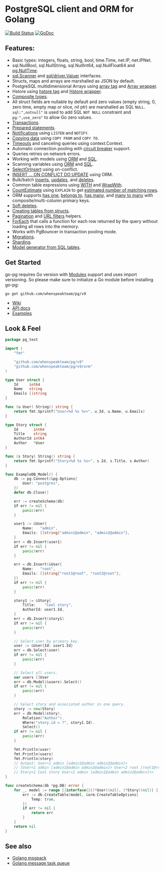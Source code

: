 # PostgreSQL client and ORM for Golang

[![Build Status](https://travis-ci.org/go-pg/pg.svg?branch=master)](https://travis-ci.org/go-pg/pg)
[![GoDoc](https://godoc.org/github.com/whenspeakteam/pg?status.svg)](https://godoc.org/github.com/whenspeakteam/pg)

## Features:

- Basic types: integers, floats, string, bool, time.Time, net.IP, net.IPNet.
- sql.NullBool, sql.NullString, sql.NullInt64, sql.NullFloat64 and [pg.NullTime](http://godoc.org/github.com/whenspeakteam/pg#NullTime).
- [sql.Scanner](http://golang.org/pkg/database/sql/#Scanner) and [sql/driver.Valuer](http://golang.org/pkg/database/sql/driver/#Valuer) interfaces.
- Structs, maps and arrays are marshalled as JSON by default.
- PostgreSQL multidimensional Arrays using [array tag](https://godoc.org/github.com/whenspeakteam/pg#example-DB-Model-PostgresArrayStructTag) and [Array wrapper](https://godoc.org/github.com/whenspeakteam/pg#example-Array).
- Hstore using [hstore tag](https://godoc.org/github.com/whenspeakteam/pg#example-DB-Model-HstoreStructTag) and [Hstore wrapper](https://godoc.org/github.com/whenspeakteam/pg#example-Hstore).
- [Composite types](https://godoc.org/github.com/whenspeakteam/pg#example-DB-Model-CompositeType).
- All struct fields are nullable by default and zero values (empty string, 0, zero time, empty map or slice, nil ptr) are marshalled as SQL `NULL`. `sql:",notnull"` is used to add SQL `NOT NULL` constraint and `pg:",use_zero"` to allow Go zero values.
- [Transactions](http://godoc.org/github.com/whenspeakteam/pg#example-DB-Begin).
- [Prepared statements](http://godoc.org/github.com/whenspeakteam/pg#example-DB-Prepare).
- [Notifications](http://godoc.org/github.com/whenspeakteam/pg#example-Listener) using `LISTEN` and `NOTIFY`.
- [Copying data](http://godoc.org/github.com/whenspeakteam/pg#example-DB-CopyFrom) using `COPY FROM` and `COPY TO`.
- [Timeouts](http://godoc.org/github.com/whenspeakteam/pg#Options) and canceling queries using context.Context.
- Automatic connection pooling with [circuit breaker](https://en.wikipedia.org/wiki/Circuit_breaker_design_pattern) support.
- Queries retries on network errors.
- Working with models using [ORM](https://godoc.org/github.com/whenspeakteam/pg#example-DB-Model) and [SQL](https://godoc.org/github.com/whenspeakteam/pg#example-DB-Query).
- Scanning variables using [ORM](https://godoc.org/github.com/whenspeakteam/pg#example-DB-Select-SomeColumnsIntoVars) and [SQL](https://godoc.org/github.com/whenspeakteam/pg#example-Scan).
- [SelectOrInsert](https://godoc.org/github.com/whenspeakteam/pg#example-DB-Insert-SelectOrInsert) using on-conflict.
- [INSERT ... ON CONFLICT DO UPDATE](https://godoc.org/github.com/whenspeakteam/pg#example-DB-Insert-OnConflictDoUpdate) using ORM.
- Bulk/batch [inserts](https://godoc.org/github.com/whenspeakteam/pg#example-DB-Insert-BulkInsert), [updates](https://godoc.org/github.com/whenspeakteam/pg#example-DB-Update-BulkUpdate), and [deletes](https://godoc.org/github.com/whenspeakteam/pg#example-DB-Delete-BulkDelete).
- Common table expressions using [WITH](https://godoc.org/github.com/whenspeakteam/pg#example-DB-Select-With) and [WrapWith](https://godoc.org/github.com/whenspeakteam/pg#example-DB-Select-WrapWith).
- [CountEstimate](https://godoc.org/github.com/whenspeakteam/pg#example-DB-Model-CountEstimate) using `EXPLAIN` to get [estimated number of matching rows](https://wiki.postgresql.org/wiki/Count_estimate).
- ORM supports [has one](https://godoc.org/github.com/whenspeakteam/pg#example-DB-Model-HasOne), [belongs to](https://godoc.org/github.com/whenspeakteam/pg#example-DB-Model-BelongsTo), [has many](https://godoc.org/github.com/whenspeakteam/pg#example-DB-Model-HasMany), and [many to many](https://godoc.org/github.com/whenspeakteam/pg#example-DB-Model-ManyToMany) with composite/multi-column primary keys.
- [Soft deletes](https://godoc.org/github.com/whenspeakteam/pg#example-DB-Model-SoftDelete).
- [Creating tables from structs](https://godoc.org/github.com/whenspeakteam/pg#example-DB-CreateTable).
- [Pagination](https://godoc.org/github.com/whenspeakteam/pg/urlvalues#NewPager) and [URL filters](https://godoc.org/github.com/whenspeakteam/pg/urlvalues#Filters) helpers.
- [ForEach](https://godoc.org/github.com/whenspeakteam/pg#example-DB-Model-ForEach) that calls a function for each row returned by the query without loading all rows into the memory.
- Works with PgBouncer in transaction pooling mode.
- [Migrations](https://github.com/whenspeakteam/migrations).
- [Sharding](https://github.com/whenspeakteam/sharding).
- [Model generator from SQL tables](https://github.com/dizzyfool/genna).

## Get Started

go-pg requires Go version with [Modules](https://github.com/golang/go/wiki/Modules) support and uses import versioning. So please make sure to initialize a Go module before installing go-pg:

```shell
go get github.com/whenspeakteam/pg/v9
```

- [Wiki](https://github.com/whenspeakteam/pg/wiki)
- [API docs](http://godoc.org/github.com/whenspeakteam/pg)
- [Examples](http://godoc.org/github.com/whenspeakteam/pg#pkg-examples)

## Look & Feel

```go
package pg_test

import (
    "fmt"

    "github.com/whenspeakteam/pg/v9"
    "github.com/whenspeakteam/pg/v9/orm"
)

type User struct {
    Id     int64
    Name   string
    Emails []string
}

func (u User) String() string {
    return fmt.Sprintf("User<%d %s %v>", u.Id, u.Name, u.Emails)
}

type Story struct {
    Id       int64
    Title    string
    AuthorId int64
    Author   *User
}

func (s Story) String() string {
    return fmt.Sprintf("Story<%d %s %s>", s.Id, s.Title, s.Author)
}

func ExampleDB_Model() {
    db := pg.Connect(&pg.Options{
        User: "postgres",
    })
    defer db.Close()

    err := createSchema(db)
    if err != nil {
        panic(err)
    }

    user1 := &User{
        Name:   "admin",
        Emails: []string{"admin1@admin", "admin2@admin"},
    }
    err = db.Insert(user1)
    if err != nil {
        panic(err)
    }

    err = db.Insert(&User{
        Name:   "root",
        Emails: []string{"root1@root", "root2@root"},
    })
    if err != nil {
        panic(err)
    }

    story1 := &Story{
        Title:    "Cool story",
        AuthorId: user1.Id,
    }
    err = db.Insert(story1)
    if err != nil {
        panic(err)
    }

    // Select user by primary key.
    user := &User{Id: user1.Id}
    err = db.Select(user)
    if err != nil {
        panic(err)
    }

    // Select all users.
    var users []User
    err = db.Model(&users).Select()
    if err != nil {
        panic(err)
    }

    // Select story and associated author in one query.
    story := new(Story)
    err = db.Model(story).
        Relation("Author").
        Where("story.id = ?", story1.Id).
        Select()
    if err != nil {
        panic(err)
    }

    fmt.Println(user)
    fmt.Println(users)
    fmt.Println(story)
    // Output: User<1 admin [admin1@admin admin2@admin]>
    // [User<1 admin [admin1@admin admin2@admin]> User<2 root [root1@root root2@root]>]
    // Story<1 Cool story User<1 admin [admin1@admin admin2@admin]>>
}

func createSchema(db *pg.DB) error {
    for _, model := range []interface{}{(*User)(nil), (*Story)(nil)} {
        err := db.CreateTable(model, &orm.CreateTableOptions{
            Temp: true,
        })
        if err != nil {
            return err
        }
    }
    return nil
}
```

## See also

- [Golang msgpack](https://github.com/vmihailenco/msgpack)
- [Golang message task queue](https://github.com/vmihailenco/taskq)
